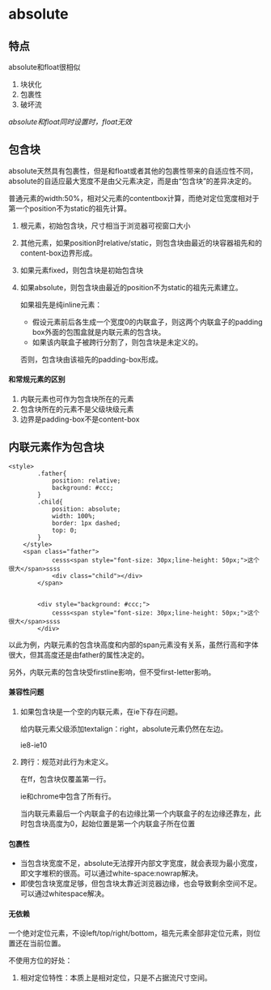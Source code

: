 # absolute

## 特点

absolute和float很相似

1. 块状化
2. 包裹性
3. 破坏流

*absolute和float同时设置时，float无效*

## 包含块

absolute天然具有包裹性，但是和float或者其他的包裹性带来的自适应性不同，absolute的自适应最大宽度不是由父元素决定，而是由“包含块”的差异决定的。



普通元素的width:50%，相对父元素的contentbox计算，而绝对定位宽度相对于第一个position不为static的祖先计算。

1. 根元素，初始包含块，尺寸相当于浏览器可视窗口大小

2. 其他元素，如果position时relative/static，则包含块由最近的块容器祖先和的content-box边界形成。

3. 如果元素fixed，则包含块是初始包含块

4. 如果absolute，则包含块由最近的position不为static的祖先元素建立。

   如果祖先是纯inline元素：

   - 假设元素前后各生成一个宽度0的内联盒子，则这两个内联盒子的padding box外面的包围盒就是内联元素的包含块。
   - 如果该内联盒子被跨行分割了，则包含块是未定义的。

   否则，包含块由该祖先的padding-box形成。

#### 和常规元素的区别

1. 内联元素也可作为包含块所在的元素
2. 包含块所在的元素不是父级块级元素
3. 边界是padding-box不是content-box

## 内联元素作为包含块

```
<style>
        .father{
            position: relative;
            background: #ccc;
        }
        .child{
            position: absolute;
            width: 100%;
            border: 1px dashed;
            top: 0;
        }
    </style>
    <span class="father">
            cesss<span style="font-size: 30px;line-height: 50px;">这个很大</span>ssss
            <div class="child"></div>
        </span>


        <div style="background: #ccc;">
            cesss<span style="font-size: 30px;line-height: 50px;">这个很大</span>ssss
        </div>
```

以此为例，内联元素的包含块高度和内部的span元素没有关系，虽然行高和字体很大，但其高度还是由father的属性决定的。

另外，内联元素的包含块受firstline影响，但不受first-letter影响。

#### 兼容性问题

1. 如果包含块是一个空的内联元素，在ie下存在问题。

   给内联元素父级添加textalign：right，absolute元素仍然在左边。

   ie8-ie10

2. 跨行：规范对此行为未定义。

   在ff，包含块仅覆盖第一行。

   ie和chrome中包含了所有行。

   当内联元素最后一个内联盒子的右边缘比第一个内联盒子的左边缘还靠左，此时包含块高度为0，起始位置是第一个内联盒子所在位置

#### 包裹性

- 当包含块宽度不足，absolute无法撑开内部文字宽度，就会表现为最小宽度，即文字堆积的很高。可以通过white-space:nowrap解决。
- 即使包含块宽度足够，但包含块太靠近浏览器边缘，也会导致剩余空间不足。可以通过whitespace解决。



#### 无依赖

一个绝对定位元素，不设left/top/right/bottom，祖先元素全部非定位元素，则位置还在当前位置。

不使用方位的好处：

1. 相对定位特性：本质上是相对定位，只是不占据流尺寸空间。